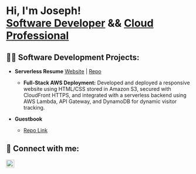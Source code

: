<h1>Hi, I'm Joseph! <br/><a href="https://github.com/ShrillLight">Software Developer</a> && <a href="https://www.linkedin.com/in/josephclay99/">Cloud Professional</a>

<h2>👨‍💻 Software Development Projects:</h2>

- <b>Serverless Resume</b> [Website](www.devjrc.com) | [Repo](https://github.com/ShrillLight/Serverless-Resume)
  - <b>Full-Stack AWS Deployment:</b> Developed and deployed a responsive website using HTML/CSS stored in Amazon S3, secured with CloudFront HTTPS, and integrated with a serverless backend using AWS Lambda, API Gateway, and DynamoDB for dynamic visitor tracking.
    
- <b>Guestbook</b>
  - [Repo Link](https://github.com/ShrillLight/guestbook)

<h2> 🤳 Connect with me:</h2>

[<img align="left" alt="Joseph | LinkedIn" width="22px" src="https://cdn.jsdelivr.net/npm/simple-icons@v3/icons/linkedin.svg" />][linkedin]

[linkedin]: https://linkedin.com/in/josephclay99/
